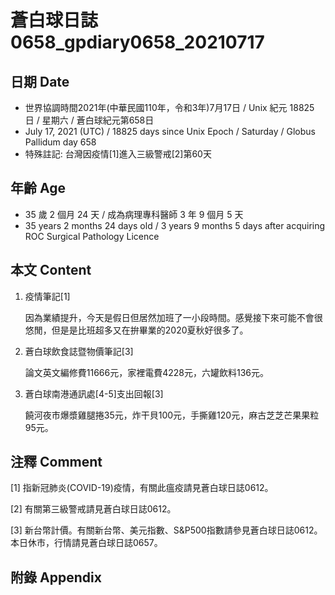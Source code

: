 [_metadata_:encoding]: - "utf-8"
[_metadata_:language]: - "zh-Hant-TW"
[_metadata_:fileformat]: - "markdown"
[_metadata_:MIME_type]: - "text/plain"
[_metadata_:markdown_version]: - "commonmark version 0.30"
[_metadata_:markdown_spec]: - "https://spec.commonmark.org/0.30/"

# 蒼白球日誌0658_gpdiary0658_20210717 #

## 日期 Date ##

* 世界協調時間2021年(中華民國110年，令和3年)7月17日 / Unix 紀元 18825 日 / 星期六 / 蒼白球紀元第658日
* July 17, 2021 (UTC) / 18825 days since Unix Epoch / Saturday / Globus Pallidum day 658
* 特殊註記: 台灣因疫情[1]進入三級警戒[2]第60天

## 年齡 Age ##

* 35 歲 2 個月 24 天 / 成為病理專科醫師 3 年 9 個月 5 天
* 35 years 2 months 24 days old / 3 years 9 months 5 days after acquiring ROC Surgical Pathology Licence

## 本文 Content ##

1. 疫情筆記[1]

    因為業績提升，今天是假日但居然加班了一小段時間。感覺接下來可能不會很悠閒，但是是比班超多又在拚畢業的2020夏秋好很多了。

2. 蒼白球飲食誌暨物價筆記[3]

    論文英文編修費11666元，家裡電費4228元，六罐飲料136元。
    
3. 蒼白球南港通訊處[4-5]支出回報[3]

    饒河夜市爆漿雞腿捲35元，炸干貝100元，手撕雞120元，麻古芝芝芒果果粒 95元。

## 注釋 Comment ##

[1] 指新冠肺炎(COVID-19)疫情，有關此瘟疫請見蒼白球日誌0612。

[2] 有關第三級警戒請見蒼白球日誌0612。

[3] 新台幣計價。有關新台幣、美元指數、S&P500指數請參見蒼白球日誌0612。本日休市，行情請見蒼白球日誌0657。

## 附錄 Appendix ##

